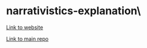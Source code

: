 # narrativistics-explanation\

[Link to website](https://narrativistics-explanation.vercel.app/)

[Link to main repo](https://github.com/Blitzy5656/blitzy5656.github.io)
